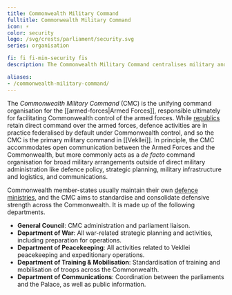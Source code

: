 ```yaml
---
title: Commonwealth Military Command
fulltitle: Commonwealth Military Command
icon: ⚡️
color: security
logo: /svg/crests/parliament/security.svg
series: organisation

fi: fi fi-min-security fis
description: The Commonwealth Military Command centralises military and civilian intelligence in Vekllei and coordinates defence actions across the government.

aliases:
- /commonwealth-military-command/
---
```

The *Commonwealth Military Command* (CMC) is the unifying command organisation for the [[armed-forces|Armed Forces]], responsible ultimately for facilitating Commonwealth control of the armed forces. While [republics](/republics/) retain direct command over the armed forces, defence activities are in practice federalised by default under Commonwealth control, and so the CMC is the primary military command in [[Vekllei]]. In principle, the CMC accommodates open communication between the Armed Forces and the Commonwealth, but more commonly acts as a *de facto* command organisation for broad military arrangements outside of direct military administration like defence policy, strategic planning, military infrastructure and logistics, and communications.

Commonwealth member-states usually maintain their own [defence ministries](/factbook/society/state/government/interior/defence/), and the CMC aims to standardise and consolidate defensive strength across the Commonwealth. It is made up of the following departments.

* **General Council**: CMC administration and parliament liaison.
* **Department of War**: All war-related strategic planning and activities, including preparation for operations.
* **Department of Peacekeeping**: All activities related to Vekllei peacekeeping and expeditionary operations.
* **Department of Training & Mobilisation**: Standardisation of training and mobilisation of troops across the Commonwealth.
* **Department of Communications**: Coordination between the parliaments and the Palace, as well as public information.